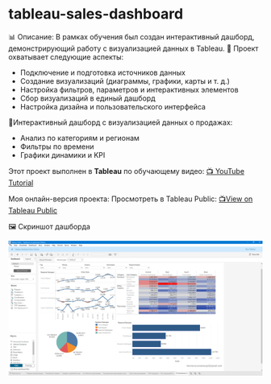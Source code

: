 # tableau-sales-dashboard
📊 Описание:
В рамках обучения был создан интерактивный дашборд, демонстрирующий работу с визуализацией данных в Tableau.
🔹 Проект охватывает следующие аспекты:
- Подключение и подготовка источников данных
- Создание визуализаций (диаграммы, графики, карты и т. д.)
- Настройка фильтров, параметров и интерактивных элементов
- Сбор визуализаций в единый дашборд
- Настройка дизайна и пользовательского интерфейса
  
🔹Интерактивный дашборд с визуализацией данных о продажах: 
- Анализ по категориям и регионам  
- Фильтры по времени   
- Графики динамики и KPI
  
Этот проект выполнен в **Tableau** по обучающему видео:  [📺 YouTube Tutorial](https://www.youtube.com/watch?v=fQcq8GpENyA&list=LL&index=77&t=8651s)

Моя онлайн-версия проекта:
Просмотреть в Tableau Public: [📺View on Tableau Public](https://public.tableau.com/app/profile/evgeniya.arzamastseva/viz/Tableau_17599865199150/Dashboard1?publish=yes)

🖼️ Скриншот дашборда

![Dashboard Preview](Tableau-Sales-Dashboard.png)

